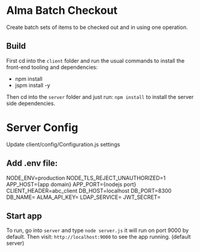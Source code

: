 # Alma Batch Checkout

Create batch sets of items to be checked out and in using one operation.

## Build
First cd into the ``client`` folder and run the usual commands to install the front-end tooling and dependencies:

- npm install
- jspm install -y

Then cd into the ``server`` folder and just run: ``npm install`` to install the server side dependencies.

# Server Config
Update client/config/Configuration.js settings

## Add .env file:

NODE_ENV=production
NODE_TLS_REJECT_UNAUTHORIZED=1
APP_HOST={app domain}
APP_PORT={nodejs port}
CLIENT_HEADER=abc_client
DB_HOST=localhost
DB_PORT=8300
DB_NAME=
ALMA_API_KEY=
LDAP_SERVICE=
JWT_SECRET=

## Start app
To run, go into ``server`` and type ``node server.js`` it will run on port 9000 by default. Then visit: ``http://localhost:9000`` to see the app running. (default server)